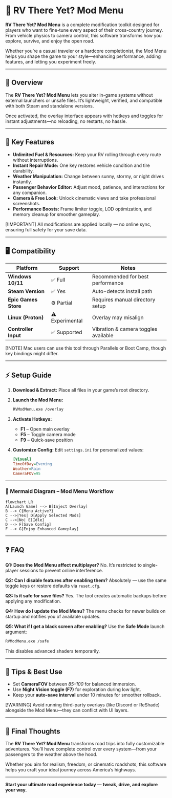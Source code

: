 # 🚌 RV There Yet? Mod Menu

**RV There Yet? Mod Menu** is a complete modification toolkit designed for players who want to fine-tune every aspect of their cross-country journey. From vehicle physics to camera control, this software transforms how you explore, survive, and enjoy the open road.

Whether you’re a casual traveler or a hardcore completionist, the Mod Menu helps you shape the game to your style—enhancing performance, adding features, and letting you experiment freely.

---

## 🚀 Overview

The **RV There Yet? Mod Menu** lets you alter in-game systems without external launchers or unsafe files. It’s lightweight, verified, and compatible with both Steam and standalone versions.

Once activated, the overlay interface appears with hotkeys and toggles for instant adjustments—no reloading, no restarts, no hassle.

---

## 🧭 Key Features

* **Unlimited Fuel & Resources:** Keep your RV rolling through every route without interruptions.
* **Instant Repair Mode:** One key restores vehicle condition and tire durability.
* **Weather Manipulation:** Change between sunny, stormy, or night drives instantly.
* **Passenger Behavior Editor:** Adjust mood, patience, and interactions for any companion.
* **Camera & Free Look:** Unlock cinematic views and take professional screenshots.
* **Performance Boosts:** Frame limiter toggle, LOD optimization, and memory cleanup for smoother gameplay.

[!IMPORTANT]
All modifications are applied locally — no online sync, ensuring full safety for your save data.

---

## 🖥 Compatibility

| Platform             | Support         | Notes                                |
| -------------------- | --------------- | ------------------------------------ |
| **Windows 10/11**    | ✅ Full          | Recommended for best performance     |
| **Steam Version**    | ✅ Yes           | Auto-detects install path            |
| **Epic Games Store** | ⚙️ Partial      | Requires manual directory setup      |
| **Linux (Proton)**   | ⚠️ Experimental | Overlay may misalign                 |
| **Controller Input** | ✅ Supported     | Vibration & camera toggles available |

[!NOTE]
Mac users can use this tool through Parallels or Boot Camp, though key bindings might differ.

---

## ⚡️ Setup Guide

1. **Download & Extract:** Place all files in your game’s root directory.
2. **Launch the Mod Menu:**

   ```bash
   RVModMenu.exe /overlay
   ```
3. **Activate Hotkeys:**

   * **F1** – Open main overlay
   * **F5** – Toggle camera mode
   * **F9** – Quick-save position
4. **Customize Config:**
   Edit `settings.ini` for personalized values:

   ```ini
   [Visual]
   TimeOfDay=Evening
   Weather=Rain
   CameraFOV=95
   ```

---

### 🧩 Mermaid Diagram – Mod Menu Workflow

```mermaid
flowchart LR
A[Launch Game] --> B[Inject Overlay]
B --> C{Menu Active?}
C -->|Yes| D[Apply Selected Mods]
C -->|No| E[Idle]
D --> F[Save Config]
F --> G[Enjoy Enhanced Gameplay]
```

---

## ❓ FAQ

**Q1: Does the Mod Menu affect multiplayer?**
No. It’s restricted to single-player sessions to prevent online interference.

**Q2: Can I disable features after enabling them?**
Absolutely — use the same toggle keys or restore defaults via `reset.cfg`.

**Q3: Is it safe for save files?**
Yes. The tool creates automatic backups before applying any modification.

**Q4: How do I update the Mod Menu?**
The menu checks for newer builds on startup and notifies you of available updates.

**Q5: What if I get a black screen after enabling?**
Use the **Safe Mode** launch argument:

```bash
RVModMenu.exe /safe
```

This disables advanced shaders temporarily.

---

## 🧠 Tips & Best Use

* Set **CameraFOV** between *85–100* for balanced immersion.
* Use **Night Vision toggle (F7)** for exploration during low light.
* Keep your **auto-save interval** under 10 minutes for smoother rollback.

[!WARNING]
Avoid running third-party overlays (like Discord or ReShade) alongside the Mod Menu—they can conflict with UI layers.

---

## 🎯 Final Thoughts

The **RV There Yet? Mod Menu** transforms road trips into fully customizable adventures. You’ll have complete control over every system—from your passengers to the weather above the hood.

Whether you aim for realism, freedom, or cinematic roadshots, this software helps you craft your ideal journey across America’s highways.

---

**Start your ultimate road experience today — tweak, drive, and explore your way.**
